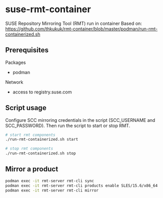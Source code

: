 # suse-rmt-container
SUSE Repository Mirroring Tool (RMT) run in container
Based on: https://github.com/thkukuk/rmt-container/blob/master/podman/run-rmt-containerized.sh

## Prerequisites

Packages
* podman

Network
* access to registry.suse.com

## Script usage

Configure SCC mirroring credentials in the script (SCC_USERNAME and SCC_PASSWORD).
Then run the script to start or stop RMT.

```bash
# start rmt components
./run-rmt-containerized.sh start

# stop rmt components
./run-rmt-containerized.sh stop
```

## Mirror a product

```bash
podman exec -it rmt-server rmt-cli sync
podman exec -it rmt-server rmt-cli products enable SLES/15.6/x86_64
podman exec -it rmt-server rmt-cli mirror
```

